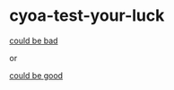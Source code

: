 # cyoa-test-your-luck
[could be bad](choose-your-poison/drop-out.md)

or

[could be good](choose-your-poison/go-school.md)
